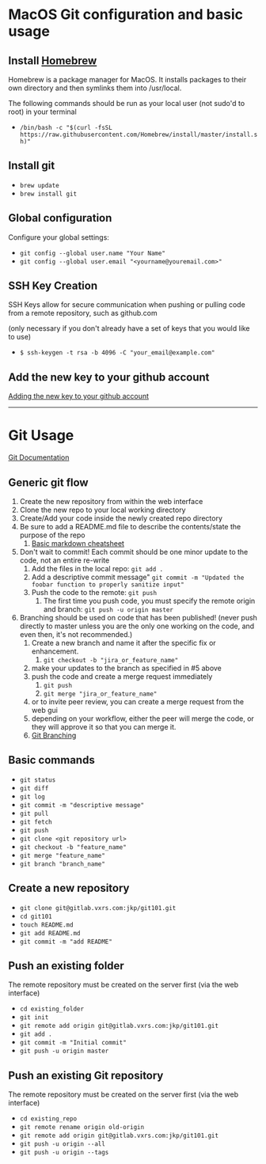 # MacOS Git configuration and basic usage

## Install [Homebrew](https://brew.sh)
  Homebrew is a package manager for MacOS.  It installs packages to their own directory and then symlinks them into /usr/local. 

The following commands should be run as your local user (not sudo'd to root) in your terminal

* `/bin/bash -c "$(curl -fsSL https://raw.githubusercontent.com/Homebrew/install/master/install.sh)"`

## Install git 
* `brew update`
* `brew install git`

## Global configuration
Configure your global settings:

* `git config --global user.name "Your Name"`
* `git config --global user.email "<yourname@youremail.com>"`

## SSH Key Creation 
SSH Keys allow for secure communication when pushing or pulling code from a remote repository, such as github.com

  (only necessary if you don't already have a set of keys that you would like to use)

*  `$ ssh-keygen -t rsa -b 4096 -C "your_email@example.com"`

## Add the new key to your github account
  [Adding the new key to your github account](https://help.github.com/en/github/authenticating-to-github/adding-a-new-ssh-key-to-your-github-account)


---
# Git Usage
[Git Documentation](https://git-scm.com/docs)

## Generic git flow
1. Create the new repository from within the web interface
2. Clone the new repo to your local working directory
3. Create/Add your code inside the newly created repo directory
4. Be sure to add a README.md file to describe the contents/state the purpose of the repo
    1. [Basic markdown cheatsheet](https://github.com/adam-p/markdown-here/wiki/Markdown-Cheatsheet)
5. Don't wait to commit!  Each commit should be one minor update to the code, not an entire re-write
    1. Add the files in the local repo: `git add .`
    2. Add a descriptive commit message" `git commit -m "Updated the foobar function to properly sanitize input"`
    3. Push the code to the remote: `git push`
       1. The first time you push code, you must specify the remote origin and branch: `git push -u origin master`
6. Branching should be used on code that has been published! (never push directly to master unless you are the only one working on the code, and even then, it's not recommended.)
    1. Create a new branch and name it after the specific fix or enhancement.
       1. `git checkout -b "jira_or_feature_name"`
    2. make your updates to the branch as specified in #5 above
    3. push the code and create a merge request immediately
       1. `git push`
       2. `git merge "jira_or_feature_name"`
    4. or to invite peer review, you can create a merge request from the web gui
    5. depending on your workflow, either the peer will merge the code, or they will approve it so that you can merge it.
    6. [Git Branching](https://git-scm.com/book/en/v2/Git-Branching-Basic-Branching-and-Merging)

## Basic commands
* `git status`
* `git diff` 
* `git log`
* `git commit -m "descriptive message"`
* `git pull`
* `git fetch`
* `git push`
* `git clone <git repository url>`
* `git checkout -b "feature_name"` 
* `git merge "feature_name"`
* `git branch "branch_name"`

## Create a new repository

* `git clone git@gitlab.vxrs.com:jkp/git101.git`
* `cd git101`
* `touch README.md`
* `git add README.md`
* `git commit -m "add README"`

## Push an existing folder
The remote repository must be created on the server first (via the web interface)

* `cd existing_folder`
* `git init`
* `git remote add origin git@gitlab.vxrs.com:jkp/git101.git`
* `git add .`
* `git commit -m "Initial commit"`
* `git push -u origin master`

## Push an existing Git repository
The remote repository must be created on the server first (via the web interface)

* `cd existing_repo`
* `git remote rename origin old-origin`
* `git remote add origin git@gitlab.vxrs.com:jkp/git101.git`
* `git push -u origin --all`
* `git push -u origin --tags`
